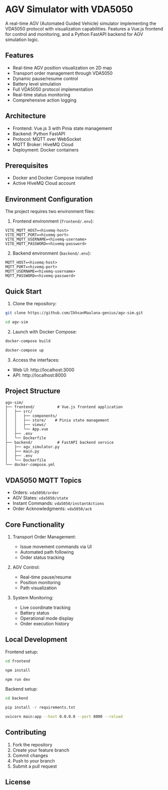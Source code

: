 # AGV Simulator with VDA5050

A real-time AGV (Automated Guided Vehicle) simulator implementing the VDA5050 protocol with visualization capabilities. Features a Vue.js frontend for control and monitoring, and a Python FastAPI backend for AGV simulation logic.

## Features

- Real-time AGV position visualization on 2D map
- Transport order management through VDA5050
- Dynamic pause/resume control
- Battery level simulation
- Full VDA5050 protocol implementation
- Real-time status monitoring
- Comprehensive action logging

## Architecture

- Frontend: Vue.js 3 with Pinia state management
- Backend: Python FastAPI
- Protocol: MQTT over WebSocket
- MQTT Broker: HiveMQ Cloud
- Deployment: Docker containers

## Prerequisites

- Docker and Docker Compose installed
- Active HiveMQ Cloud account

## Environment Configuration

The project requires two environment files:

1. Frontend environment (`frontend/.env`):

```env
VITE_MQTT_HOST=<hivemq-host>
VITE_MQTT_PORT=<hivemq-port>
VITE_MQTT_USERNAME=<hivemq-username>
VITE_MQTT_PASSWORD=<hivemq-password>
```

2. Backend environment (`backend/.env`):

```env
MQTT_HOST=<hivemq-host>
MQTT_PORT=<hivemq-port>
MQTT_USERNAME=<hivemq-username>
MQTT_PASSWORD=<hivemq-password>
```

## Quick Start

1. Clone the repository:

```bash
git clone https://github.com/IkhsanMaulana-genius/agv-sim.git
```

```bash
cd agv-sim
```

2. Launch with Docker Compose:

```bash
docker-compose build
```

```bash
docker-compose up
```

3. Access the interfaces:

- Web UI: http://localhost:3000
- API: http://localhost:8000

## Project Structure

```
agv-sim/
├── frontend/          # Vue.js frontend application
│   ├── src/
│   │   ├── components/
│   │   ├── store/    # Pinia state management
│   │   ├── views/
│   │   └── App.vue
│   ├── .env
│   └── Dockerfile
├── backend/           # FastAPI backend service
│   ├── agv_simulator.py
│   ├── main.py
│   ├── .env
│   └── Dockerfile
└── docker-compose.yml
```

## VDA5050 MQTT Topics

- Orders: `vda5050/order`
- AGV States: `vda5050/state`
- Instant Commands: `vda5050/instantActions`
- Order Acknowledgments: `vda5050/ack`

## Core Functionality

1. Transport Order Management:

   - Issue movement commands via UI
   - Automated path following
   - Order status tracking

2. AGV Control:

   - Real-time pause/resume
   - Position monitoring
   - Path visualization

3. System Monitoring:
   - Live coordinate tracking
   - Battery status
   - Operational mode display
   - Order execution history

## Local Development

Frontend setup:

```bash
cd frontend
```

```bash
npm install
```

```bash
npm run dev
```

Backend setup:

```bash
cd backend
```

```bash
pip install -r requirements.txt
```

```bash
uvicorn main:app --host 0.0.0.0 --port 8000 --reload
```

## Contributing

1. Fork the repository
2. Create your feature branch
3. Commit changes
4. Push to your branch
5. Submit a pull request

## License
